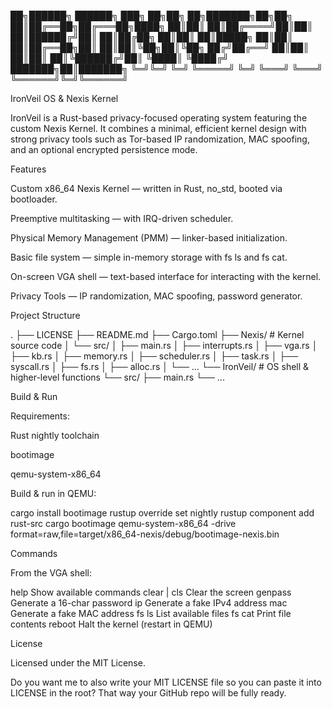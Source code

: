 
██╗██████╗  ██████╗ ███╗   ██╗██╗   ██╗███████╗██╗██╗     
██║██╔══██╗██╔═══██╗████╗  ██║██║   ██║██╔════╝██║██║     
██║██████╔╝██║   ██║██╔██╗ ██║██║   ██║█████╗  ██║██║     
██║██╔══██╗██║   ██║██║╚██╗██║╚██╗ ██╔╝██╔══╝  ██║██║     
██║██║  ██║╚██████╔╝██║ ╚████║ ╚████╔╝ ███████╗██║███████╗
╚═╝╚═╝  ╚═╝ ╚═════╝ ╚═╝  ╚═══╝  ╚═══╝  ╚══════╝╚═╝╚══════╝

IronVeil OS & Nexis Kernel

IronVeil is a Rust-based privacy-focused operating system featuring the custom Nexis Kernel.
It combines a minimal, efficient kernel design with strong privacy tools such as Tor-based IP randomization, MAC spoofing, and an optional encrypted persistence mode.


Features

Custom x86_64 Nexis Kernel — written in Rust, no_std, booted via bootloader.

Preemptive multitasking — with IRQ-driven scheduler.

Physical Memory Management (PMM) — linker-based initialization.

Basic file system — simple in-memory storage with fs ls and fs cat.

On-screen VGA shell — text-based interface for interacting with the kernel.

Privacy Tools — IP randomization, MAC spoofing, password generator.


 Project Structure

.
├── LICENSE
├── README.md
├── Cargo.toml
├── Nexis/          # Kernel source code
│   └── src/
│       ├── main.rs
│       ├── interrupts.rs
│       ├── vga.rs
│       ├── kb.rs
│       ├── memory.rs
│       ├── scheduler.rs
│       ├── task.rs
│       ├── syscall.rs
│       ├── fs.rs
│       ├── alloc.rs
│       └── ...
└── IronVeil/       # OS shell & higher-level functions
    └── src/
        ├── main.rs
        └── ...



 Build & Run

Requirements:

Rust nightly toolchain

bootimage

qemu-system-x86_64


Build & run in QEMU:

cargo install bootimage
rustup override set nightly
rustup component add rust-src
cargo bootimage
qemu-system-x86_64 -drive format=raw,file=target/x86_64-nexis/debug/bootimage-nexis.bin



 Commands

From the VGA shell:

help           Show available commands
clear | cls    Clear the screen
genpass        Generate a 16-char password
ip             Generate a fake IPv4 address
mac            Generate a fake MAC address
fs ls          List available files
fs cat <file>  Print file contents
reboot         Halt the kernel (restart in QEMU)



 License

Licensed under the MIT License.



Do you want me to also write your MIT LICENSE file so you can paste it into LICENSE in the root? That way your GitHub repo will be fully ready.

